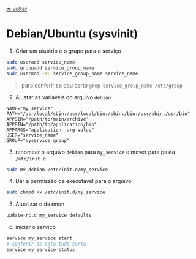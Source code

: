 [:back: voltar](/README.md)

# Debian/Ubuntu (sysvinit)
1. Criar um usuário e o grupo para o serviço
```bash
sudo useradd service_name
sudo groupadd service_group_name
sudo usermod -aG service_group_name service_name 
```
> para conferir se deu certo `grep service_group_name /etc/group`

2. Ajustar as variaveis do arquivo `debian`
```
NAME="my_service"
PATH="/usr/local/sbin:/usr/local/bin:/sbin:/bin:/usr/sbin:/usr/bin"
APPDIR="/path/to/main/archive"
APPBIN="/path/to/application/bin"
APPARGS="application -arg value"
USER="service_name"
GROUP="myservice_group"
``` 

3. renomear o arquivo `debian` para `my_service` e mover para pasta `/etc/init.d`
```bash
sudo mv debian /etc/init.d/my_service
```

4. Dar a permissão de executavel para o arquivo
``` bash
sudo chmod +x /etc/init.d/my_service
```

5. Atualizar o deamon 
```bash
update-rc.d my_service defaults
```

6. iniciar o serviço
```bash 
service my_service start
# conferir se esta tudo certo
service my_service status
```
